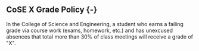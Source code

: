 ## CoSE X Grade Policy {-}

In the College of Science and Engineering, a student who earns a failing grade via course work (exams, homework, etc.) and has unexcused absences that total more than 30% of class meetings will receive a grade of "X".
